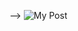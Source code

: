 -->
![My Post](https://user-images.githubusercontent.com/79613566/145109299-0b72290a-2d9f-43e8-beaa-a790d396acd6.png)
